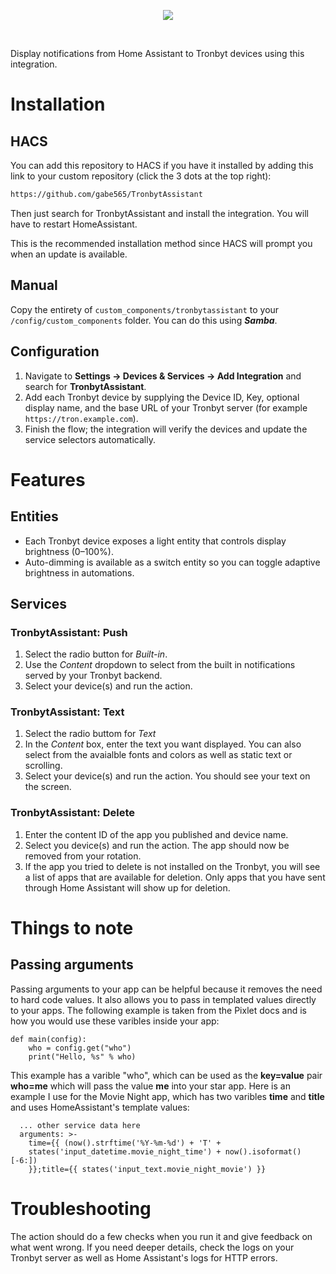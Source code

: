 <p align="center">
  <img src="https://raw.githubusercontent.com/gabe565/TronbytAssistant/main/logo.png">
</p>
</br>

Display notifications from Home Assistant to Tronbyt devices using this integration.

# Installation

## HACS
You can add this repository to HACS if you have it installed by adding this link to your custom repository (click the 3 dots at the top right):
```txt
https://github.com/gabe565/TronbytAssistant
```
Then just search for TronbytAssistant and install the integration. You will have to restart HomeAssistant.

This is the recommended installation method since HACS will prompt you when an update is available.

## Manual
Copy the entirety of `custom_components/tronbytassistant` to your `/config/custom_components` folder. You can do this using ***Samba***.

## Configuration
1. Navigate to **Settings → Devices & Services → Add Integration** and search for **TronbytAssistant**.
2. Add each Tronbyt device by supplying the Device ID, Key, optional display name, and the base URL of your Tronbyt server (for example `https://tron.example.com`).
3. Finish the flow; the integration will verify the devices and update the service selectors automatically.

# Features

## Entities
- Each Tronbyt device exposes a light entity that controls display brightness (0–100%).
- Auto-dimming is available as a switch entity so you can toggle adaptive brightness in automations.

## Services
### TronbytAssistant: Push
1. Select the radio button for *Built-in*.
2. Use the *Content* dropdown to select from the built in notifications served by your Tronbyt backend.
3. Select your device(s) and run the action.

### TronbytAssistant: Text
1. Select the radio buttom for *Text*
2. In the *Content* box, enter the text you want displayed. You can also select from the avaialble fonts and colors as well as static text or scrolling.
3. Select your device(s) and run the action. You should see your text on the screen.
   
### TronbytAssistant: Delete
1. Enter the content ID of the app you published and device name.
2. Select you device(s) and run the action. The app should now be removed from your rotation.
3. If the app you tried to delete is not installed on the Tronbyt, you will see a list of apps that are available for deletion. Only apps that you have sent through Home Assistant will show up for deletion.

# Things to note
## Passing arguments
Passing arguments to your app can be helpful because it removes the need to hard code values. It also allows you to pass in templated values directly to your apps. The following example is taken from the Pixlet docs and is how you would use these varibles inside your app:
```
def main(config):
    who = config.get("who")
    print("Hello, %s" % who)
```
This example has a varible "who", which can be used as the **key=value** pair **who=me** which will pass the value **me** into your star app. Here is an example I use for the Movie Night app, which has two varibles **time** and **title** and uses HomeAssistant's template values:
```
  ... other service data here
  arguments: >-
    time={{ (now().strftime('%Y-%m-%d') + 'T' +
    states('input_datetime.movie_night_time') + now().isoformat()[-6:]) 
    }};title={{ states('input_text.movie_night_movie') }}
```

# Troubleshooting
The action should do a few checks when you run it and give feedback on what went wrong. If you need deeper details, check the logs on your Tronbyt server as well as Home Assistant's logs for HTTP errors.
